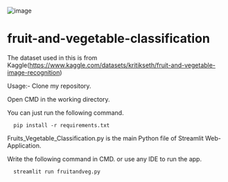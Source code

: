![image](https://github.com/madhav-18/fruit-and-vegetable-classification/assets/85945172/b6929042-c108-496b-9d74-3c9f947bec0c)

# fruit-and-vegetable-classification
The dataset used in this is from Kaggle(https://www.kaggle.com/datasets/kritikseth/fruit-and-vegetable-image-recognition)

Usage:-
  Clone my repository.
  
  Open CMD in the working directory.
  
  You can just run the following command.
  
      pip install -r requirements.txt
  
  Fruits_Vegetable_Classification.py is the main Python file of Streamlit Web-Application.
  
  Write the following command in CMD. or use any IDE to run the app.
  
      streamlit run fruitandveg.py
